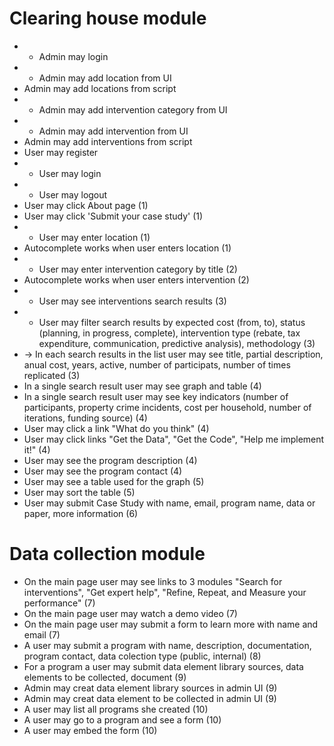# Clearing house module

- + Admin may login
- + Admin may add location from UI
- Admin may add locations from script
- + Admin may add intervention category from UI
- + Admin may add intervention from UI
- Admin may add interventions from script
- User may register
- + User may login
- + User may logout
- User may click About page (1)
- User may click 'Submit your case study' (1)
- + User may enter location (1)
- Autocomplete works when user enters location (1)
- + User may enter intervention category by title (2)
- Autocomplete works when user enters intervention (2)
- + User may see interventions search results (3)
- + User may filter search results by expected cost (from, to), status (planning, in progress, complete), intervention type (rebate, tax expenditure, communication, predictive analysis), methodology (3)
- -> In each search results in the list user may see title, partial description, anual cost, years, active, number of participats, number of times replicated (3)
- In a single search result user may see graph and table (4)
- In a single search result user may see key indicators (number of participants, property crime incidents, cost per household, number of iterations, funding source) (4)
- User may click a link "What do you think" (4)
- User may click links "Get the Data", "Get the Code", "Help me implement it!" (4)
- User may see the program description (4)
- User may see the program contact (4)
- User may see a table used for the graph (5)
- User may sort the table (5)
- User may submit Case Study with name, email, program name, data or paper, more information (6)


# Data collection module

- On the main page user may see links to 3 modules "Search for interventions", "Get expert help", "Refine, Repeat, and Measure your performance" (7)
- On the main page user may watch a demo video (7)
- On the main page user may submit a form to learn more with name and email (7)
- A user may submit a program with name, description, documentation, program contact, data colection type (public, internal) (8)
- For a program a user may submit data element library sources, data elements to be collected, document (9)
- Admin may creat data element library sources in admin UI (9)
- Admin may creat data element to be collected in admin UI (9)
- A user may list all programs she created (10)
- A user may go to a program and see a form (10)
- A user may embed the form (10)
